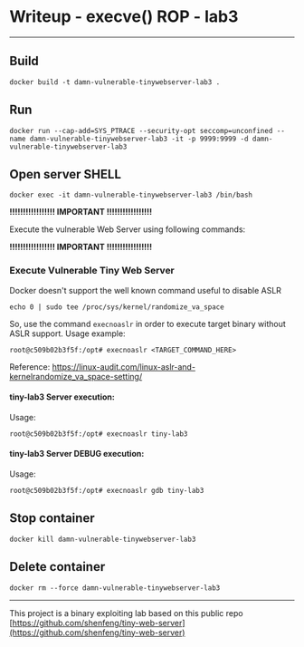 # Writeup - execve() ROP - lab3

___

## Build

```
docker build -t damn-vulnerable-tinywebserver-lab3 .
```

## Run
```
docker run --cap-add=SYS_PTRACE --security-opt seccomp=unconfined --name damn-vulnerable-tinywebserver-lab3 -it -p 9999:9999 -d damn-vulnerable-tinywebserver-lab3 

```
## Open server SHELL
```
docker exec -it damn-vulnerable-tinywebserver-lab3 /bin/bash
```

**!!!!!!!!!!!!!!!!! IMPORTANT !!!!!!!!!!!!!!!!!**

Execute the vulnerable Web Server using following commands:

**!!!!!!!!!!!!!!!!! IMPORTANT !!!!!!!!!!!!!!!!!**

### Execute Vulnerable Tiny Web Server
Docker doesn't support the well known command useful to disable ASLR
```
echo 0 | sudo tee /proc/sys/kernel/randomize_va_space
```
So, use the command `execnoaslr` in order to execute target binary without ASLR support.
Usage example:
```
root@c509b02b3f5f:/opt# execnoaslr <TARGET_COMMAND_HERE>
```
Reference: https://linux-audit.com/linux-aslr-and-kernelrandomize_va_space-setting/

#### tiny-lab3 Server execution:
Usage:
```
root@c509b02b3f5f:/opt# execnoaslr tiny-lab3
```
#### tiny-lab3 Server DEBUG execution:
Usage:
```
root@c509b02b3f5f:/opt# execnoaslr gdb tiny-lab3
```

## Stop container
```
docker kill damn-vulnerable-tinywebserver-lab3   
```

## Delete container
```
docker rm --force damn-vulnerable-tinywebserver-lab3   
```

___
This project is a binary exploiting lab based on this public repo [https://github.com/shenfeng/tiny-web-server](https://github.com/shenfeng/tiny-web-server)
